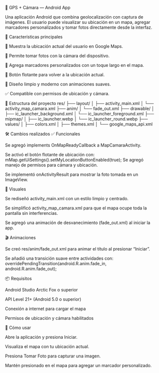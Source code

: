 📱 GPS + Cámara — Android App

Una aplicación Android que combina geolocalización con captura de imágenes.
El usuario puede visualizar su ubicación en un mapa, agregar marcadores personalizados y tomar fotos directamente desde la interfaz.

🚀 Características principales

  📍 Muestra la ubicación actual del usuario en Google Maps.
  
  📸 Permite tomar fotos con la cámara del dispositivo.
  
  📌 Agrega marcadores personalizados con un toque largo en el mapa.
  
  🧭 Botón flotante para volver a la ubicación actual.
  
  🎨 Diseño limpio y moderno con animaciones suaves.
  
  ✅ Compatible con permisos de ubicación y cámara.

🧩 Estructura del proyecto
res/
├── layout/
│   ├── activity_main.xml
│   └── activity_map_camara.xml
├── anim/
│   └── fade_out.xml
├── drawable/
│   ├── ic_launcher_background.xml
│   └── ic_launcher_foreground.xml
├── mipmap/
│   ├── ic_launcher.webp
│   └── ic_launcher_round.webp
├── values/
│   ├── colors.xml
│   ├── themes.xml
│   └── google_maps_api.xml

🛠️ Cambios realizados
✅ Funcionales

Se agregó implements OnMapReadyCallback a MapCamaraActivity.

Se activó el botón flotante de ubicación con:
mMap.getUiSettings().setMyLocationButtonEnabled(true);
Se agregó manejo de permisos para cámara y ubicación.

Se implementó onActivityResult para mostrar la foto tomada en un ImageView.

🎨 Visuales

Se rediseñó activity_main.xml con un estilo limpio y centrado.

Se simplificó activity_map_camara.xml para que el mapa ocupe toda la pantalla sin interferencias.

Se agregó una animación de desvanecimiento (fade_out.xml) al iniciar la app.

🎬 Animaciones

Se creó res/anim/fade_out.xml para animar el título al presionar “Iniciar”.

Se añadió una transición suave entre actividades con:
overridePendingTransition(android.R.anim.fade_in, android.R.anim.fade_out);

📦 Requisitos

Android Studio Arctic Fox o superior

API Level 21+ (Android 5.0 o superior)

Conexión a internet para cargar el mapa

Permisos de ubicación y cámara habilitados

🧪 Cómo usar

Abre la aplicación y presiona Iniciar.

Visualiza el mapa con tu ubicación actual.

Presiona Tomar Foto para capturar una imagen.

Mantén presionado en el mapa para agregar un marcador personalizado.
